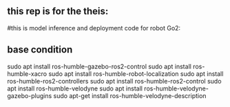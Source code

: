 ## this rep is for the theis:

#this is model inference and deployment code for robot Go2:
## base condition
sudo apt install ros-humble-gazebo-ros2-control
sudo apt install ros-humble-xacro
sudo apt install ros-humble-robot-localization
sudo apt install ros-humble-ros2-controllers
sudo apt install ros-humble-ros2-control
sudo apt install ros-humble-velodyne
sudo apt install ros-humble-velodyne-gazebo-plugins
sudo apt-get install ros-humble-velodyne-description


